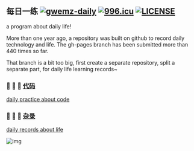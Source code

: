 ## 每日一练 [![gwemz-daily](https://img.shields.io/badge/gwemz-daily-critical.svg)](https://gwem.top/works) [![996.icu](https://img.shields.io/badge/link-996.icu-red.svg)](https://996.icu) [![LICENSE](https://img.shields.io/badge/license-Anti%20996-blue.svg)](https://github.com/996icu/996.ICU/blob/master/LICENSE)

a program about daily life!

More than one year ago, a repository was built on github to record daily technology and life. The gh-pages branch has been submitted more than 440 times so far.

That branch is a bit too big, first create a separate repository, split a separate part, for daily life learning records~

### :pig: :pig: :pig: [代码](./code)

[daily practice about code](./code)

### :pig: :pig: :pig: [杂录](./life)

[daily records about life](./life)

![img](./imgs/daily_01.jpg)